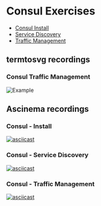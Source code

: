 # Consul Exercises

- [Consul Install](scripts#installing-consul)
- [Service Discovery](scripts#service-discovery)
- [Traffic Management](scripts#traffic-management)


## termtosvg recordings

### Consul Traffic Management

![Example](./termtosvg/22-consul-traffic-management.svg)

## Ascinema recordings

### Consul - Install 

[![asciicast](https://asciinema.org/a/275098.svg)](https://asciinema.org/a/275098)

### Consul - Service Discovery
[![asciicast](https://asciinema.org/a/275154.svg)](https://asciinema.org/a/275154)

### Consul - Traffic Management
[![asciicast](https://asciinema.org/a/275423.svg)](https://asciinema.org/a/275423)
